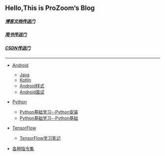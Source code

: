 ## Hello,This is ProZoom‘s Blog

##### [博客文档传送门](https://github.com/ProZoom/Blog/issues)

##### [简书传送门]()

##### [CSDN传送门]()

---

* [Android](https://github.com/ProZoom/Blog/issues?q=is%3Aissue+is%3Aopen+label%3AAndroid)

   * [Java]()
   * [Kotlin]()
   * [Android样式]()
   * [Android面试]()
  

* [Python](https://github.com/ProZoom/Blog/issues?q=is%3Aissue+is%3Aopen+label%3APython)
	* [Python基础学习--Python安装](https://github.com/ProZoom/Blog/issues/2)
	* [Python基础学习--Python基础](https://github.com/ProZoom/Blog/issues/3)

* [TensorFlow](https://github.com/ProZoom/Blog/issues?q=is%3Aissue+is%3Aopen+label%3ATensorFlow)
 	* [TensorFlow学习笔记]()
	
	
	
* [各种指令集](https://github.com/ProZoom/Blog/blob/master/各种指令集.md)
